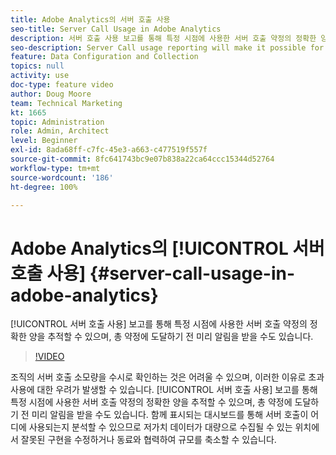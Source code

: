 ```yaml
---
title: Adobe Analytics의 서버 호출 사용
seo-title: Server Call Usage in Adobe Analytics
description: 서버 호출 사용 보고를 통해 특정 시점에 사용한 서버 호출 약정의 정확한 양을 추적할 수 있으며, 총 약정에 도달하기 전 미리 알림을 받을 수도 있습니다.
seo-description: Server Call usage reporting will make it possible for you to track exactly how much of your server call commitment you’ve used at any point in time, and will also proactively alert you when you are approaching your total commitment.
feature: Data Configuration and Collection
topics: null
activity: use
doc-type: feature video
author: Doug Moore
team: Technical Marketing
kt: 1665
topic: Administration
role: Admin, Architect
level: Beginner
exl-id: 8ada68ff-c7fc-45e3-a663-c477519f557f
source-git-commit: 8fc641743bc9e07b838a22ca64ccc15344d52764
workflow-type: tm+mt
source-wordcount: '186'
ht-degree: 100%

---
```


# Adobe Analytics의 [!UICONTROL 서버 호출 사용] {#server-call-usage-in-adobe-analytics}

[!UICONTROL 서버 호출 사용] 보고를 통해 특정 시점에 사용한 서버 호출 약정의 정확한 양을 추적할 수 있으며, 총 약정에 도달하기 전 미리 알림을 받을 수도 있습니다.

>[!VIDEO](https://video.tv.adobe.com/v/33030/?quality=12&learn=on&captions=kor)

조직의 서버 호출 소모량을 수시로 확인하는 것은 어려울 수 있으며, 이러한 이유로 초과 사용에 대한 우려가 발생할 수 있습니다. [!UICONTROL 서버 호출 사용] 보고를 통해 특정 시점에 사용한 서버 호출 약정의 정확한 양을 추적할 수 있으며, 총 약정에 도달하기 전 미리 알림을 받을 수도 있습니다. 함께 표시되는 대시보드를 통해 서버 호출이 어디에 사용되는지 분석할 수 있으므로 저가치 데이터가 대량으로 수집될 수 있는 위치에서 잘못된 구현을 수정하거나 동료와 협력하여 규모를 축소할 수 있습니다.
